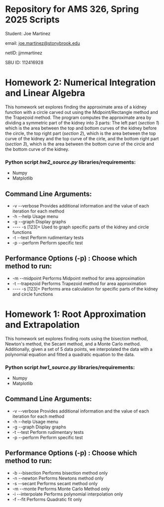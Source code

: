 
# Repository for AMS 326, Spring 2025 Scripts
Student: Joe Martinez

email: joe.martinez@stonybrook.edu

netID: jjmmartinez

SBU ID: 112416928


# Homework 2: Numerical Integration and Linear Algebra
This homework set explores finding the approximate area of a kidney function with a circle carved out using the Midpoint/Rectangle method
and the Trapezoid method. The program computes the approximate area by dividing a symmetric part of the kidney into 3 parts: The left part (*section 1*) which is the area between the top and bottom curves of the kidney before the circle, the top right part (*section 2*), which is the area between the top curve of the kidney and the top curve of the cirle, and the bottom right part (*section 3*), which is the area between the bottom curve of the circle and the bottom curve of the kidney.

### Python script *hw2_source.py* libraries/requirements:
- Numpy
- Matplotlib

## Command Line Arguments: 
-   -v  --verbose       Provides additional information and the value of each iteration for each method
-   -h  --help          Usage menu
-   -g  --graph         Display graphs
-  ----   -s [123]+      Used to graph specific parts of the kidney and circle functions
-   -t  --test          Perform rudimentary tests 
-   -p  --perform       Perform specific test

## Performance Options (-p) : Choose which method to run:
-   -m  --midpoint      Performs Midpoint method for area approximation
-   -t  --trapezoid     Performs Trapezoid method for area approximation
-  ----   -s [123]+      Performs area calculation for specific parts of the kidney and circle functions

# Homework 1: Root Approximation and Extrapolation
This homework set explores finding roots using the bisection method, Newton's method, the Secant method, and a Monte Carlo method. Additionally, given a set of 5 data points, we interpolated the data with a polynomial equation and  fitted a quadratic equation to the data.

### Python script *hw1_source.py* libraries/requirements:
- Numpy
- Matplotlib

## Command Line Arguments: 
-   -v  --verbose       Provides additional information and the value of each iteration for each method
-   -h  --help          Usage menu
-   -g  --graph         Display graphs 
-   -t  --test          Perform rudimentary tests 
-   -p  --perform       Perform specific test


## Performance Options (-p) : Choose which method to run:
-   -b  --bisection         Performs bisection method only 
-   -n  --newton            Performs Newtons method only
-   -s  --secant            Performs secant method only
-   -m  --monte             Performs Monte Carlo Method only
-   -i  --interpolate       Performs polynomial interpolation only
-   -f  --fit               Performs Quadratic fit only